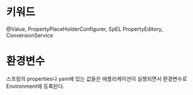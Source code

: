 # 키워드
@Value, PropertyPlaceHolderConfigurer, SpEL
PropertyEditory, ConversionService

# 환경변수
스프링의 properties나 yam에 있는 값들은 애플리케이션이 실행되면서 환경변수로 Environment에 등록된다.
